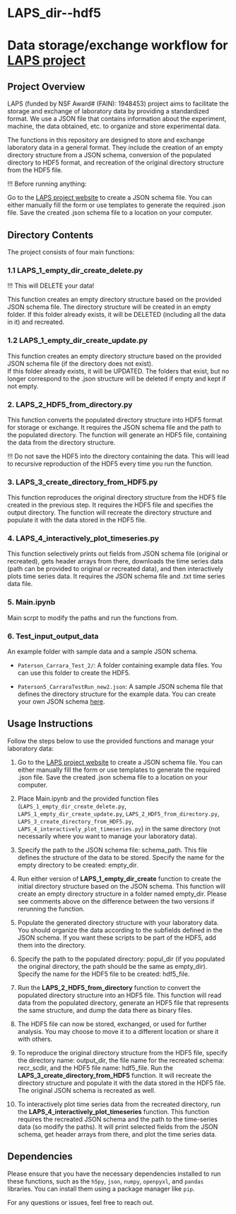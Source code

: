 # LAPS_dir--hdf5
# Data storage/exchange workflow for [LAPS project](http://verve.mit.edu/laps/)

## Project Overview

LAPS (funded by NSF Award# (FAIN): 1948453) project aims to facilitate the storage and exchange of laboratory data by providing a standardized format. 
We use a JSON file that contains information about the experiment, machine, the data obtained, etc. to organize and store experimental data.

The functions in this repository are designed to store and exchange laboratory data in a general format. 
They include the creation of an empty directory structure from a JSON schema, 
conversion of the populated directory to HDF5 format, and recreation of the original directory structure from the HDF5 file.

!!! Before running anything:

Go to the [LAPS project website](http://verve.mit.edu/laps/templates.html) to create a JSON schema file. 
You can either manually fill the form or use templates to generate the required .json file.
Save the created .json schema file to a location on your computer.

## Directory Contents
The project consists of four main functions:

### 1.1 **LAPS_1_empty_dir_create_delete.py** 
!!! This will DELETE your data!

   This function creates an empty directory structure based on the provided JSON schema file. 
   The directory structure will be created in an empty folder. 
   If this folder already exists, it will be DELETED (including all the data in it) and recreated.
   
### 1.2 **LAPS_1_empty_dir_create_update.py** 
   This function creates an empty directory structure based on the provided JSON 
   schema file (if the directory does not exist).  
   If this folder already exists, it will be UPDATED. The folders that exist, but no longer correspond to the .json structure
   will be deleted if empty and kept if not empty.

### 2. **LAPS_2_HDF5_from_directory.py** 
   This function converts the populated directory structure into HDF5 format for storage or exchange. 
   It requires the JSON schema file and the path to the populated directory. 
   The function will generate an HDF5 file, containing the data from the directory structure.
   
!!! Do not save the HDF5 into the directory containing the data. This will lead to recursive reproduction of the HDF5 every time you run the function.

### 3. **LAPS_3_create_directory_from_HDF5.py** 
   This function reproduces the original directory structure from the HDF5 file created in the previous step. 
   It requires the HDF5 file and specifies the output directory. 
   The function will recreate the directory structure and populate it with the data stored in the HDF5 file.

### 4. **LAPS_4_interactively_plot_timeseries.py** 
   This function selectively prints out fields from JSON schema file (original or recreated), 
   gets header arrays from there, downloads the time series data (path can be provided to original or recreated data), 
   and then interactively plots time series data.
   It requires the JSON schema file and .txt time series data file. 

### 5. **Main.ipynb** 
   Main scrpt to modify the paths and run the functions from.

### 6. **Test_input_output_data**
   An example folder with sample data and a sample JSON schema.

- `Paterson_Carrara_Test_2/`: A folder containing example data files. You can use this folder to create the HDF5.

- `Paterson5_CarraraTestRun_new2.json`: A sample JSON schema file that defines the directory structure for the example data. You can create your own JSON schema [here](http://verve.mit.edu/laps/templates.html).

## Usage Instructions

Follow the steps below to use the provided functions and manage your laboratory data:

1. Go to the [LAPS project website](http://verve.mit.edu/laps/templates.html) to create a JSON schema file. 
   You can either manually fill the form or use templates to generate the required .json file.
   Save the created .json schema file to a location on your computer.

2. Place Main.ipynb and the provided function files (`LAPS_1_empty_dir_create_delete.py`, `LAPS_1_empty_dir_create_update.py`, `LAPS_2_HDF5_from_directory.py`, `LAPS_3_create_directory_from_HDF5.py`, `LAPS_4_interactively_plot_timeseries.py`) 
   in the same directory (not necessarily where you want to manage your laboratory data).

3. Specify the path to the JSON schema file: schema_path. 
   This file defines the structure of the data to be stored. Specify the name for the empty directory to be created: empty_dir.
   
4. Run either version of **LAPS_1_empty_dir_create** function to create the initial directory structure based on the JSON schema. 
   This function will create an empty directory structure in a folder named empty_dir. 
   Please see comments above on the difference between the two versions if rerunning the function.

5. Populate the generated directory structure with your laboratory data. 
   You should organize the data according to the subfields defined in the JSON schema.
   If you want these scripts to be part of the HDF5, add them into the directory.

7. Specify the path to the populated directory: popul_dir (if you populated the original directory, the path should be the same as empty_dir).
   Specify the name for the HDF5 file to be created: hdf5_file.

8. Run the **LAPS_2_HDF5_from_directory** function to convert the populated directory structure into an HDF5 file. 
   This function will read data from the populated directory, generate an HDF5 file that represents the same structure, and dump the data there as binary files.

9. The HDF5 file can now be stored, exchanged, or used for further analysis. 
   You may choose to move it to a different location or share it with others.

10. To reproduce the original directory structure from the HDF5 file, specify the directory name: output_dir, 
   the file name for the recreated schema: recr_scdir, and the HDF5 file name: hdf5_file.
   Run the **LAPS_3_create_directory_from_HDF5** function. It will recreate the directory structure 
   and populate it with the data stored in the HDF5 file. The original JSON schema is recreated as well.

11. To interactively plot time series data from the recreated directory, 
    run the **LAPS_4_interactively_plot_timeseries** function. 
    This function requires the recreated JSON schema and the path to the time-series data (so modify the paths). 
    It will print selected fields from the JSON schema, get header arrays from there, and plot the time series data.

## Dependencies

Please ensure that you have the necessary dependencies installed to run these functions, 
such as the `h5py`, `json`, `numpy`, `openpyxl`, and `pandas` libraries. 
You can install them using a package manager like `pip`.

For any questions or issues, feel free to reach out. 
